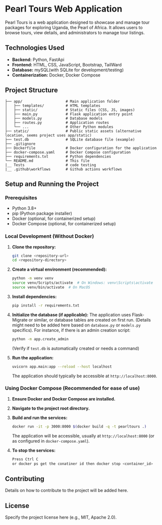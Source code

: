 # Pearl Tours Web Application

Pearl Tours is a web application designed to showcase and manage tour packages for exploring Uganda, the Pearl of Africa. It allows users to browse tours, view details, and administrators to manage tour listings.

## Technologies Used

- **Backend:** Python, FastApi
- **Frontend:** HTML, CSS, JavaScript, Bootstrap, TailWard
- **Database:** mySQL(with SQLite for development/testing)
- **Containerization:** Docker, Docker Compose

## Project Structure

```
├── app/                    # Main application folder
│   ├── templates/          # HTML templates
│   ├── static/             # Static files (CSS, JS, images)
│   ├── main.py             # Flask application entry point
│   ├── models.py           # Database models
│   ├── routes.py           # Application routes
│   └── ...                 # Other Python modules
├── static/                 # Public static assets (alternative location, seems project uses app/static)
├── test.db                 # SQLite database file (example)
├── .gitignore
├── Dockerfile              # Docker configuration for the application
├── docker-compose.yaml     # Docker Compose configuration
├── requirements.txt        # Python dependencies
└── README.md               # This file
|__ Tests                   # code testing
|__ .github\workflows       # Github actions workflows
```

## Setup and Running the Project

### Prerequisites

- Python 3.8+
- pip (Python package installer)
- Docker (optional, for containerized setup)
- Docker Compose (optional, for containerized setup)

### Local Development (Without Docker)

1.  **Clone the repository:**

    ```bash
    git clone <repository-url>
    cd <repository-directory>
    ```

2.  **Create a virtual environment (recommended):**

    ```bash
    python -m venv venv
    source venv/Scripts/activate  # On Windows: venv\Scripts\activate
    source venv/bin/activate  # On MacOS
    ```

3.  **Install dependencies:**

    ```bash
    pip install -r requirements.txt
    ```

4.  **Initialize the database (if applicable):**
    The application uses Flask-Migrate or similar, or database tables are created on first run. (Details might need to be added here based on `database.py` or `models.py` specifics).
    For instance, if there is an admin creation script:

    ```bash
    python -m app.create_admin
    ```

    (Verify if `test.db` is automatically created or needs a command)

5.  **Run the application:**
    ```bash
    uvicorn app.main:app --reload --host localhost
    ```
    The application should typically be accessible at `http://localhost:8000`.

### Using Docker Compose (Recommended for ease of use)

1.  **Ensure Docker and Docker Compose are installed.**

2.  **Navigate to the project root directory.**

3.  **Build and run the services:**

    ```bash
    docker run -it -p 3000:8000 $(docker build -q -t pearltours .)
    ```

    The application will be accessible, usually at `http://localhost:8000` (or as configured in `docker-compose.yaml`).

4.  **To stop the services:**
    ```bash
    Press Ctrl C
    or docker ps get the conatiner id then docker stop <container_id>
    ```

## Contributing

Details on how to contribute to the project will be added here.

## License

Specify the project license here (e.g., MIT, Apache 2.0).
